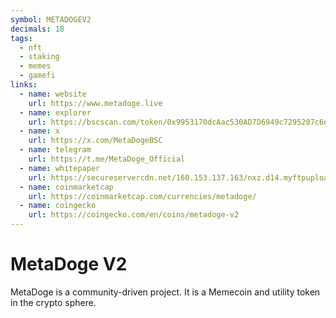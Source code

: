 ```yaml
---
symbol: METADOGEV2
decimals: 18
tags:
  - nft
  - staking
  - memes
  - gamefi
links:
  - name: website
    url: https://www.metadoge.live
  - name: explorer
    url: https://bscscan.com/token/0x9953170dcAac530AD7D6949c7295207c6ec5669D
  - name: x
    url: https://x.com/MetaDogeBSC
  - name: telegram
    url: https://t.me/MetaDoge_Official
  - name: whitepaper
    url: https://secureservercdn.net/160.153.137.163/nxz.d14.myftpupload.com/wp-content/uploads/2022/02/MetaDogeV2-whitepaper.pdf
  - name: coinmarketcap
    url: https://coinmarketcap.com/currencies/metadoge/
  - name: coingecko
    url: https://coingecko.com/en/coins/metadoge-v2
---
```


# MetaDoge V2

MetaDoge is a community-driven project. It is a Memecoin and utility token in the crypto sphere.
